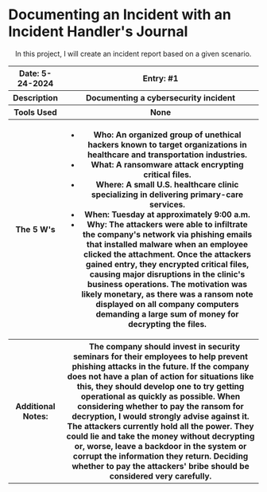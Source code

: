 <h1>Documenting an Incident with an Incident Handler's Journal</h1>
<p>&emsp;In this project, I will create an incident report based on a given scenario.</p>

<table align="center">
  <tr>
    <th>Date: 5-24-2024</th>
    <th>Entry: #1</th>
  </tr>
  <tr>
    <th>Description</th>
    <th>Documenting a cybersecurity incident</th>
  </tr>
  <tr>
    <th>Tools Used</th>
    <th>None</th>
  </tr>
  <tr>
    <th>The 5 W's</th>
    <th>
      <ul>
        <li><b>W</b>ho: An organized group of unethical hackers known to target organizations in healthcare and transportation industries.</li>
        <li><b>W</b>hat: A ransomware attack encrypting critical files.</li>
        <li><b>W</b>here: A small U.S. healthcare clinic specializing in delivering primary-care services.</li>
        <li><b>W</b>hen: Tuesday at approximately 9:00 a.m.</li>
        <li><b>W</b>hy: The attackers were able to infiltrate the company's network via phishing emails that installed malware when an employee clicked the attachment. 
          Once the attackers gained entry, they encrypted critical files, causing major disruptions in the clinic's business operations. The motivation was likely monetary, 
          as there was a ransom note displayed on all company computers demanding a large sum of money for decrypting the files.</li>
      </ul>
    </th>
  </tr>
  <tr>
    <th>Additional Notes:</th>
    <th>
      &emsp;The company should invest in security seminars for their employees to help prevent phishing attacks in the future. If the company does not have a plan of 
      action for situations like this, they should develop one to try getting operational as quickly as possible. When considering whether to pay the ransom for decryption, 
      I would strongly advise against it. The attackers currently hold all the power. They could lie and take the money without decrypting or, worse, leave a backdoor in the
      system or corrupt the information they return. Deciding whether to pay the attackers' bribe should be considered very carefully.
    </th>
  </tr>
</table>
